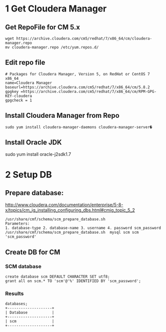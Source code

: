 # 1 Get Cloudera Manager

## Get RepoFile for CM 5.x
    wget https://archive.cloudera.com/cm5/redhat/7/x86_64/cm/cloudera-manager.repo
    mv cloudera-manager.repo /etc/yum.repos.d/

## Edit repo file
    # Packages for Cloudera Manager, Version 5, on RedHat or CentOS 7 x86_64
    name=Cloudera Manager
    baseurl=https://archive.cloudera.com/cm5/redhat/7/x86_64/cm/5.8.2
    gpgkey =https://archive.cloudera.com/cm5/redhat/7/x86_64/cm/RPM-GPG-KEY-cloudera
    gpgcheck = 1

## Install Cloudera Manager from Repo
    sudo yum install cloudera-manager-daemons cloudera-manager-server�

## Install Oracle JDK
  sudo yum install oracle-j2sdk1.7

# 2 Setup DB
## Prepare database: 
http://www.cloudera.com/documentation/enterprise/5-8-x/topics/cm_ig_installing_configuring_dbs.html#cmig_topic_5_2

    /usr/share/cmf/schema/scm_prepare_database.sh
    Parameters: 
    1. database-type 2. database-name 3. username 4. password scm_password
    /usr/share/cmf/schema/scm_prepare_database.sh  mysql scm scm 'scm_password'
    
## Create DB for CM

### SCM database
    create database scm DEFAULT CHARACTER SET utf8;
    grant all on scm.* TO 'scm'@'%' IDENTIFIED BY 'scm_password';
### Results 
    databases;
    +--------------------+
    | Database           |
    +--------------------+
    | scm                |
    +--------------------+

